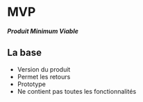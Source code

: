 # MVP 
***Produit Minimum Viable***

## La base
- Version du produit  
- Permet les retours 
- Prototype
- Ne contient pas toutes les fonctionnalités
